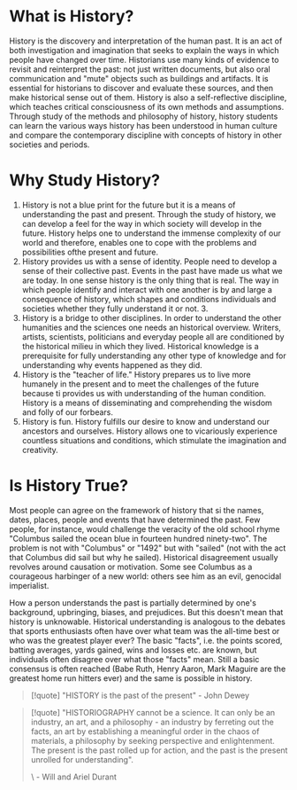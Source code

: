 # What is History?

History is the discovery and interpretation of the human past. It is an act of both investigation and imagination that seeks to explain the ways in which people have changed over time. Historians use many kinds of evidence to revisit and reinterpret the past: not just written documents, but also oral communication and "mute" objects such as buildings and artifacts. It is essential for historians to discover and evaluate these sources, and then make historical sense out of them. History is also a self-reflective discipline, which teaches critical consciousness of its own methods and assumptions. Through study of the methods and philosophy of history, history students can learn the various ways history has been understood in human culture and compare the contemporary discipline with concepts of history in other societies and periods.
# Why Study History?
1. History is not a blue print for the future but it is a means of understanding the past and present. Through the study of history, we can develop a feel for the way in which society will develop in the future. History helps one to understand the immense complexity of our world and therefore, enables one to cope with the problems and possibilities ofthe present and future.
2. History provides us with a sense of identity. People need to develop a sense of their collective past. Events in the past have made us what we are today. In one sense history is the only thing that is real. The way in which people identify and interact with one another is by and large a consequence of history, which shapes and conditions individuals and societies whether they fully understand it or not. 3.
3. History is a bridge to other disciplines. In order to understand the other humanities and the sciences one needs an historical overview. Writers, artists, scientists, politicians and everyday people all are conditioned by the historical milieu in which they lived. Historical knowledge is a prerequisite for fully understanding any other type of knowledge and for understanding why events happened as they did.
4. History is the "teacher of life." History prepares us to live more humanely in the present and to meet the challenges of the future because ti provides us with understanding of the human condition. History is a means of disseminating and comprehending the wisdom and folly of our forbears.
5. History is fun. History fulfills our desire to know and understand our ancestors and ourselves. History allows one to vicariously experience countless situations and conditions, which stimulate the imagination and creativity.
# Is History True?
Most people can agree on the framework of history that si the names, dates, places, people and events that have determined the past. Few people, for instance, would challenge the veracity of the old school rhyme "Columbus sailed the ocean blue in fourteen hundred ninety-two". The problem is not with "Columbus" or "1492" but with "sailed" (not with the act that Columbus did sail but why he sailed). Historical disagreement usually revolves around causation or motivation. Some see Columbus as a courageous harbinger of a new world: others see him as an evil, genocidal imperialist.

How a person understands the past is partially determined by one's background, upbringing, biases, and prejudices. But this doesn't mean that history is unknowable. Historical understanding is analogous to the debates that sports enthusiasts often have over what team was the all-time best or who was the greatest player ever? The basic "facts", i.e. the points scored, batting averages, yards gained, wins and losses etc. are known, but individuals often disagree over what those "facts" mean. Still a basic consensus is often reached (Babe Ruth, Henry Aaron, Mark Maguire are the greatest home run hitters ever) and the same is possible in history.

>[!quote]
>"HISTORY is the past of the present" 
>\- John Dewey


>[!quote]
>"HISTORIOGRAPHY cannot be a science. It can only be an industry, an art, and a philosophy - an industry by ferreting out the facts, an art by establishing a meaningful order in the chaos of materials, a philosophy by seeking perspective and enlightenment. The present is the past rolled up for action, and the past is the present unrolled for understanding". 
>
>\ - Will and Ariel Durant
